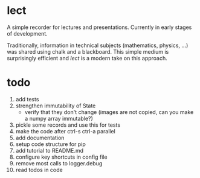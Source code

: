 # lect

A simple recorder for lectures and presentations.
Currently in early stages of development. 

Traditionally, information in technical subjects (mathematics, physics, ...)
was shared using chalk and a blackboard. This simple medium is surprisingly
efficient and *lect* is a modern take on this approach. 

# todo

1) add tests
2) strengthen immutability of State
   - verify that they don't change (images are not copied, 
     can you make a numpy array immutable?)
3) pickle some records and use this for tests
4) make the code after ctrl-s ctrl-a parallel
5) add documentation
6) setup code structure for pip
7) add tutorial to README.md
8) configure key shortcuts in config file
9) remove most calls to logger.debug
10) read todos in code
